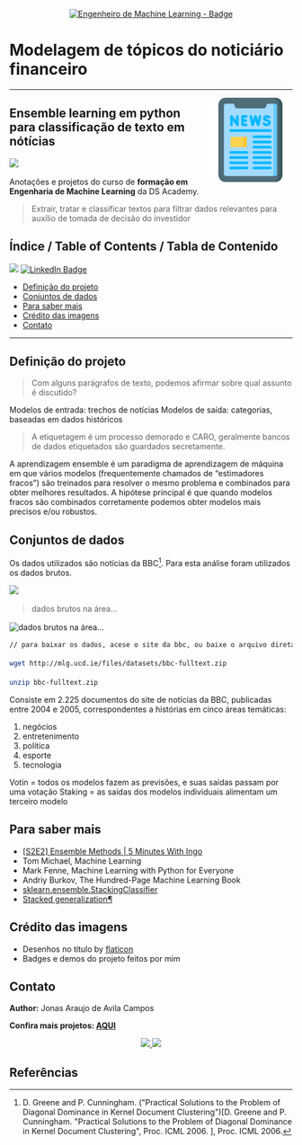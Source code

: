 <p align="center">
	  <a href='https://jonasaacampos.github.io/portfolio/'>
      <img alt="Engenheiro de Machine Learning - Badge" src="https://img.shields.io/static/v1?color=red&label=Engenieer&message=Machine-Learning&style=for-the-badge&logo=ia"/>
      </a>
</p>

<h1>Modelagem de tópicos do noticiário financeiro</h1>

------

<img alt="brain" src="img/noticia.png" width=150 align=right>

<h2>Ensemble learning em python para classificação de texto em nótícias</h2>

![](https://img.shields.io/badge/BackEnd-Python-informational?style=flat&logo=Python&logoColor=white&color=059A10)

Anotações e projetos do curso de **formação em Engenharia de Machine Learning** da DS Academy.

> Extrair, tratar e classificar textos para filtrar dados relevantes para auxílio de tomada de decisão do investidor

<h2>Índice / Table of Contents / Tabla de Contenido</h2>

[![](https://img.shields.io/badge/feito%20com%20%E2%9D%A4%20por-jaac-cyan)](https://jonasaacampos.github.io/portfolio/)
[![LinkedIn Badge](https://img.shields.io/badge/LinkedIn-Profile-informational?style=flat&logo=linkedin&logoColor=white&color=0D76A8)](https://www.linkedin.com/in/jonasaacampos)
- [Definição do projeto](#definição-do-projeto)
- [Conjuntos de dados](#conjuntos-de-dados)
- [Para saber mais](#para-saber-mais)
- [Crédito das imagens](#crédito-das-imagens)
- [Contato](#contato)

--------

## Definição do projeto

> Com alguns parágrafos de texto, podemos afirmar sobre qual assunto é discutido?

Modelos de entrada: trechos de notícias
Modelos de saída: categorias, baseadas em dados históricos

> A etiquetagem é um processo demorado e CARO, geralmente bancos de dados etiquetados são guardados secretamente.

A aprendizagem ensemble é um paradigma de aprendizagem de máquina em que vários
modelos (frequentemente chamados de “estimadores fracos”) são treinados para resolver o
mesmo problema e combinados para obter melhores resultados. A hipótese principal é que
quando modelos fracos são combinados corretamente podemos obter modelos mais precisos
e/ou robustos.

## Conjuntos de dados

Os dados utilizados são notícias da BBC[^1]. Para esta análise foram utilizados os dados brutos. 

![](https://media2.giphy.com/media/v1.Y2lkPTc5MGI3NjExcjQ2bnVtdHdrNzB0emJsYnBwNDB0dDA5eTl0dGRpbWcwdWZuZjVqaSZlcD12MV9pbnRlcm5hbF9naWZfYnlfaWQmY3Q9Zw/YqENbSOVvEAnCYbhM5/giphy.gif)

> dados brutos na área...

<img alt="dados brutos na área..." src="img/dados-brutos.gif" width=150 align=center>

```bash
// para baixar os dados, acese o site da bbc, ou baixe o arquivo diretamente via terminal

wget http://mlg.ucd.ie/files/datasets/bbc-fulltext.zip

unzip bbc-fulltext.zip

```

Consiste em 2.225 documentos do site de notícias da BBC, publicadas entre 2004 e 2005, correspondentes a histórias em cinco áreas temáticas:

1. negócios
2. entretenimento
3. política
4. esporte
5. tecnologia

Votin = todos os modelos fazem as previsões, e suas saídas passam por uma votação
Staking = as saídas dos modelos individuais alimentam um terceiro modelo

## Para saber mais

- [[S2E2] Ensemble Methods | 5 Minutes With Ingo](https://youtu.be/dhvmVScjrzE)
- Tom Michael, Machine Learning
- Mark Fenne, Machine Learning with Python for Everyone
- Andriy Burkov, The Hundred-Page Machine Learning Book
- [sklearn.ensemble.StackingClassifier](https://scikit-learn.org/stable/modules/generated/sklearn.ensemble.StackingClassifier.html)
- [Stacked generalization¶](https://scikit-learn.org/stable/modules/ensemble.html#stacking)

## Crédito das imagens

- Desenhos no título by [flaticon](https://www.flaticon.com)
- Badges e demos do projeto feitos por mim

<!-- CONTACT -->
## Contato

**Author:** Jonas Araujo de Avila Campos

**Confira mais projetos: [AQUI](https://jonasaacampos.github.io/portfolio/)**

<p align='center'>
  <a href='https://github.com/jonasaacampos'>
    <img src='https://img.shields.io/badge/GitHub-100000?style=for-the-badge&logo=github&logoColor=white'/>
  </a>
  <a href='https://www.linkedin.com/in/jonasaacampos/'>
    <img src='https://img.shields.io/badge/LinkedIn-0077B5?style=for-the-badge&logo=linkedin&logoColor=white'/>
  </a>
</p>


## Referências

[^1]: D. Greene and P. Cunningham. ("Practical Solutions to the Problem of Diagonal Dominance in Kernel Document Clustering")[D. Greene and P. Cunningham. "Practical Solutions to the Problem of Diagonal Dominance in Kernel Document Clustering", Proc. ICML 2006. ], Proc. ICML 2006.
